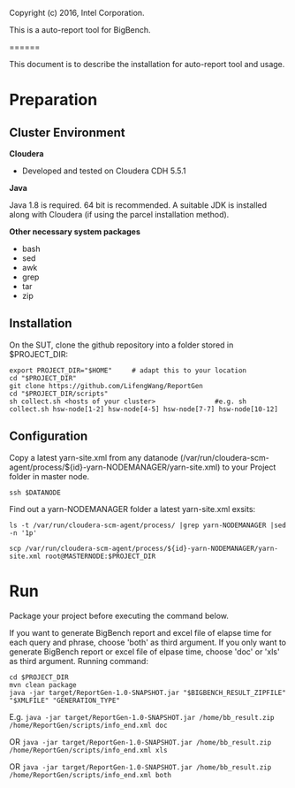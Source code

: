 Copyright (c) 2016, Intel Corporation.


This is a auto-report tool for BigBench.




======

This document is to describe the installation for auto-report tool and usage.

# Preparation

## Cluster Environment

**Cloudera**

* Developed and tested on Cloudera CDH 5.5.1


**Java**

Java 1.8 is required. 64 bit is recommended. A suitable JDK is installed along with Cloudera (if using the parcel installation method).


**Other necessary system packages**

* bash
* sed
* awk
* grep
* tar
* zip

## Installation

On the SUT, clone the github repository into a folder stored in $PROJECT_DIR:

```
export PROJECT_DIR="$HOME"     # adapt this to your location
cd "$PROJECT_DIR"
git clone https://github.com/LifengWang/ReportGen
cd "$PROJECT_DIR/scripts"
sh collect.sh <hosts of your cluster>               #e.g. sh collect.sh hsw-node[1-2] hsw-node[4-5] hsw-node[7-7] hsw-node[10-12]
```

## Configuration

Copy a latest yarn-site.xml from any datanode (/var/run/cloudera-scm-agent/process/${id}-yarn-NODEMANAGER/yarn-site.xml) to your Project folder in master node.


`ssh $DATANODE`

Find out a yarn-NODEMANAGER folder  a latest yarn-site.xml exsits:

`ls -t /var/run/cloudera-scm-agent/process/ |grep yarn-NODEMANAGER |sed -n '1p'`

`scp /var/run/cloudera-scm-agent/process/${id}-yarn-NODEMANAGER/yarn-site.xml root@MASTERNODE:$PROJECT_DIR`

# Run
Package your project before executing the command below.

If you want to generate BigBench report and excel file of elapse time for each query and phrase, choose 'both' as third argument.
If you only want to generate BigBench report or excel file of elpase time, choose 'doc' or 'xls' as third argument. 
Running command:

```
cd $PROJECT_DIR
mvn clean package
java -jar target/ReportGen-1.0-SNAPSHOT.jar "$BIGBENCH_RESULT_ZIPFILE" "$XMLFILE" "GENERATION_TYPE"
```
E.g. `java -jar target/ReportGen-1.0-SNAPSHOT.jar /home/bb_result.zip /home/ReportGen/scripts/info_end.xml doc`

OR `java -jar target/ReportGen-1.0-SNAPSHOT.jar /home/bb_result.zip /home/ReportGen/scripts/info_end.xml xls`

OR `java -jar target/ReportGen-1.0-SNAPSHOT.jar /home/bb_result.zip /home/ReportGen/scripts/info_end.xml both`
